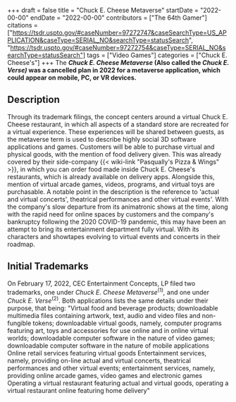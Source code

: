 +++
draft = false
title = "Chuck E. Cheese Metaverse"
startDate = "2022-00-00"
endDate = "2022-00-00"
contributors = ["The 64th Gamer"]
citations = ["https://tsdr.uspto.gov/#caseNumber=97272747&caseSearchType=US_APPLICATION&caseType=SERIAL_NO&searchType=statusSearch", "https://tsdr.uspto.gov/#caseNumber=97272754&caseType=SERIAL_NO&searchType=statusSearch"]
tags = ["Video Games"]
categories = ["Chuck E. Cheese's"]
+++
The ***Chuck E. Cheese Metaverse* (Also called the ***Chuck E. Verse)* was a cancelled plan in 2022 for a metaverse application, which could appear on mobile, PC, or VR devices.****

## Description

Through its trademark filings, the concept centers around a virtual Chuck E. Cheese restaurant, in which all aspects of a standard store are recreated for a virtual experience. These experiences will be shared between guests, as the metaverse term is used to describe highly social 3D software applications and games. Customers will be able to purchase virtual and physical goods, with the mention of food delivery given. This was already covered by their side-company {{< wiki-link "Pasqually's Pizza & Wings" >}}, in which you can order food made inside Chuck E. Cheese's restaurants, which is already available on delivery apps. Alongside this, mention of virtual arcade games, videos, programs, and virtual toys are purchasable.
A notable point in the description is the reference to 'actual and virtual concerts', theatrical performances and other virtual events'. With the company's slow departure from its animatronic shows at the time, along with the rapid need for online spaces by customers and the company's bankruptcy following the 2020 COVID-19 pandemic, this may have been an attempt to bring its entertainment department fully virtual. With its characters and showtapes evolving to virtual events and concerts in their roadmap.

## Initial Trademarks

On February 17, 2022, CEC Entertainment Concepts, LP filed two trademarks, one under *Chuck E. Cheese Metaverse*<sup>(1)</sup>*,* and one under *Chuck E. Verse*<sup>(2)</sup>. Both applications lists the same details under their purpose, that being:
"Virtual food and beverage products; downloadable multimedia files containing artwork, text, audio and video files and non-fungible tokens; downloadable virtual goods, namely, computer programs featuring art, toys and accessories for use online and in online virtual worlds; downloadable computer software in the nature of video games; downloadable computer software in the nature of mobile applications
Online retail services featuring virtual goods
Entertainment services, namely, providing on-line actual and virtual concerts, theatrical performances and other virtual events; entertainment services, namely, providing online arcade games, video games and electronic games
Operating a virtual restaurant featuring actual and virtual goods, operating a virtual restaurant online featuring home delivery"
